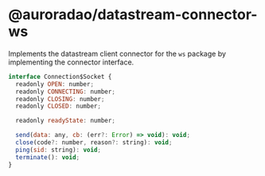 # @auroradao/datastream-connector-ws

Implements the datastream client connector for the `ws` package by implementing the connector interface.

```javascript
interface Connection$Socket {
  readonly OPEN: number;
  readonly CONNECTING: number;
  readonly CLOSING: number;
  readonly CLOSED: number;

  readonly readyState: number;

  send(data: any, cb: (err?: Error) => void): void;
  close(code?: number, reason?: string): void;
  ping(sid: string): void;
  terminate(): void;
}
```
